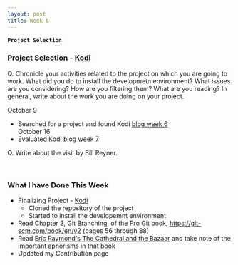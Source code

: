 ```yaml
---
layout: post
title: Week 8
---
```


**`Project Selection`**

### Project Selection - [Kodi](https://kodi.tv/)
Q. Chronicle your activities related to the project on which you are going to work. What did you do to install the developmetn environment? What issues are you considering? How are you filtering them? What are you reading? In general, write about the work you are doing on your project.

October 9
  - Searched for a project and found Kodi [blog week 6](https://hunter-college-ossd-fall-2019.github.io/nancydocode-weekly/week06/)  
October 16  
  - Evaluated Kodi [blog week 7](https://hunter-college-ossd-fall-2019.github.io/nancydocode-weekly/week07/)




Q. Write about the visit by Bill Reyner. 

&nbsp;
&nbsp;
&nbsp;

### What I have Done This Week
- Finalizing Project - [Kodi]()
  - Cloned the repository of the project
  - Started to install the developemnt environment 
- Read Chapter 3, Git Branching, of the Pro Git book, https://git-scm.com/book/en/v2 (pages 56 through 88)
- Read [Eric Raymond's The Cathedral and the Bazaar](http://www.catb.org/~esr/writings/cathedral-bazaar/cathedral-bazaar/index.html) and take note of the important aphorisms in that book
- Updated my Contribution page
